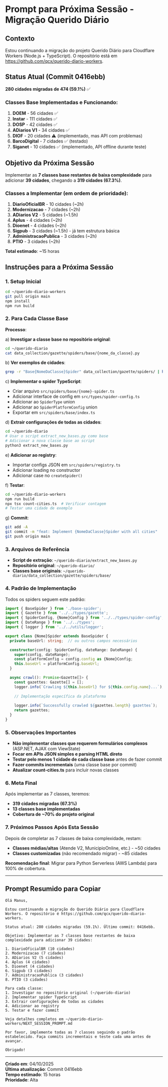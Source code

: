 # Prompt para Próxima Sessão - Migração Querido Diário

## Contexto

Estou continuando a migração do projeto Querido Diário para Cloudflare Workers (Node.js + TypeScript). O repositório está em https://github.com/qcx/querido-diario-workers.

## Status Atual (Commit 0416ebb)

**280 cidades migradas de 474 (59.1%)** ✅

### Classes Base Implementadas e Funcionando:

1. **DOEM** - 56 cidades ✅
2. **Instar** - 111 cidades ✅
3. **DOSP** - 42 cidades ✅
4. **ADiarios V1** - 34 cidades ✅
5. **DIOF** - 20 cidades ⚠️ (implementado, mas API com problemas)
6. **BarcoDigital** - 7 cidades ✅ (testado)
7. **Siganet** - 10 cidades ✅ (implementado, API offline durante teste)

## Objetivo da Próxima Sessão

Implementar as **7 classes base restantes de baixa complexidade** para adicionar **39 cidades**, chegando a **319 cidades (67.3%)**.

### Classes a Implementar (em ordem de prioridade):

1. **DiarioOficialBR** - 10 cidades (~2h)
2. **Modernizacao** - 7 cidades (~2h)
3. **ADiarios V2** - 5 cidades (~1.5h)
4. **Aplus** - 4 cidades (~2h)
5. **Dioenet** - 4 cidades (~2h)
6. **Sigpub** - 3 cidades (~1.5h) - já tem estrutura básica
7. **AdministracaoPublica** - 3 cidades (~2h)
8. **PTIO** - 3 cidades (~2h)

**Total estimado**: ~15 horas

## Instruções para a Próxima Sessão

### 1. Setup Inicial

```bash
cd ~/querido-diario-workers
git pull origin main
npm install
npm run build
```

### 2. Para Cada Classe Base

**Processo**:

a) **Investigar a classe base no repositório original**:
```bash
cd ~/querido-diario
cat data_collection/gazette/spiders/base/{nome_da_classe}.py
```

b) **Ver exemplos de cidades**:
```bash
grep -r "Base{NomeDaClasse}Spider" data_collection/gazette/spiders/ | head -3
```

c) **Implementar o spider TypeScript**:
- Criar arquivo `src/spiders/base/{nome}-spider.ts`
- Adicionar interface de config em `src/types/spider-config.ts`
- Adicionar ao `SpiderType` union
- Adicionar ao `SpiderPlatformConfig` union
- Exportar em `src/spiders/base/index.ts`

d) **Extrair configurações de todas as cidades**:
```bash
cd ~/querido-diario
# Usar o script extract_new_bases.py como base
# Adicionar a nova classe base ao script
python3 extract_new_bases.py
```

e) **Adicionar ao registry**:
- Importar configs JSON em `src/spiders/registry.ts`
- Adicionar loading no constructor
- Adicionar case no `createSpider()`

f) **Testar**:
```bash
cd ~/querido-diario-workers
npm run build
npx tsx count-cities.ts  # Verificar contagem
# Testar uma cidade de exemplo
```

g) **Commit**:
```bash
git add -A
git commit -m "feat: Implement {NomeDaClasse}Spider with all cities"
git push origin main
```

### 3. Arquivos de Referência

- **Script de extração**: `~/querido-diario/extract_new_bases.py`
- **Repositório original**: `~/querido-diario/`
- **Classes base originais**: `~/querido-diario/data_collection/gazette/spiders/base/`

### 4. Padrão de Implementação

Todos os spiders seguem este padrão:

```typescript
import { BaseSpider } from './base-spider';
import { Gazette } from '../../types/gazette';
import { SpiderConfig, {Nome}Config } from '../../types/spider-config';
import { DateRange } from '../../types';
import { logger } from '../../utils/logger';

export class {Nome}Spider extends BaseSpider {
  private baseUrl: string;  // ou outros campos necessários

  constructor(config: SpiderConfig, dateRange: DateRange) {
    super(config, dateRange);
    const platformConfig = config.config as {Nome}Config;
    this.baseUrl = platformConfig.baseUrl;
  }

  async crawl(): Promise<Gazette[]> {
    const gazettes: Gazette[] = [];
    logger.info(`Crawling ${this.baseUrl} for ${this.config.name}...`);
    
    // Implementação específica da plataforma
    
    logger.info(`Successfully crawled ${gazettes.length} gazettes`);
    return gazettes;
  }
}
```

### 5. Observações Importantes

- **Não implementar classes que requerem formulários complexos** (ASP.NET, AJAX com ViewState)
- **Focar em APIs JSON simples e parsing HTML direto**
- **Testar pelo menos 1 cidade de cada classe base** antes de fazer commit
- **Fazer commits incrementais** (uma classe base por commit)
- **Atualizar count-cities.ts** para incluir novas classes

### 6. Meta Final

Após implementar as 7 classes, teremos:

- **319 cidades migradas (67.3%)**
- **13 classes base implementadas**
- **Cobertura de ~70% do projeto original**

### 7. Próximos Passos Após Esta Sessão

Depois de completar as 7 classes de baixa complexidade, restam:

- **Classes médias/altas** (Atende V2, MunicipioOnline, etc.) - ~50 cidades
- **Classes customizadas** (não recomendado migrar) - ~85 cidades

**Recomendação final**: Migrar para Python Serverless (AWS Lambda) para 100% de cobertura.

---

## Prompt Resumido para Copiar

```
Olá Manus,

Estou continuando a migração do Querido Diário para Cloudflare Workers. O repositório é https://github.com/qcx/querido-diario-workers.

Status atual: 280 cidades migradas (59.1%). Último commit: 0416ebb.

Objetivo: Implementar as 7 classes base restantes de baixa complexidade para adicionar 39 cidades:

1. DiarioOficialBR (10 cidades)
2. Modernizacao (7 cidades)
3. ADiarios V2 (5 cidades)
4. Aplus (4 cidades)
5. Dioenet (4 cidades)
6. Sigpub (3 cidades)
7. AdministracaoPublica (3 cidades)
8. PTIO (3 cidades)

Para cada classe:
1. Investigar no repositório original (~/querido-diario)
2. Implementar spider TypeScript
3. Extrair configurações de todas as cidades
4. Adicionar ao registry
5. Testar e fazer commit

Veja detalhes completos em ~/querido-diario-workers/NEXT_SESSION_PROMPT.md

Por favor, implemente todas as 7 classes seguindo o padrão estabelecido. Faça commits incrementais e teste cada uma antes de avançar.

Obrigado!
```

---

**Criado em**: 04/10/2025  
**Última atualização**: Commit 0416ebb  
**Tempo estimado**: 15 horas  
**Prioridade**: Alta
